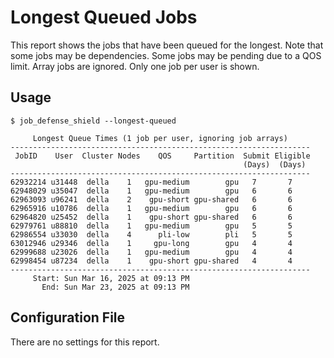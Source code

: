 # Longest Queued Jobs

This report shows the jobs that have been queued for the longest. Note that some jobs may be dependencies. Some jobs may be pending due to a QOS limit. Array jobs are ignored. Only one job per user is shown.

## Usage

```
$ job_defense_shield --longest-queued

     Longest Queue Times (1 job per user, ignoring job arrays)     
-------------------------------------------------------------------
 JobID    User  Cluster Nodes    QOS     Partition  Submit Eligible
                                                    (Days)  (Days) 
-------------------------------------------------------------------
62932214 u31448  della    1   gpu-medium        gpu   7       7    
62948029 u35047  della    1   gpu-medium        gpu   6       6    
62963093 u96241  della    2    gpu-short gpu-shared   6       6    
62965916 u10786  della    1   gpu-medium        gpu   6       6    
62964820 u25452  della    1    gpu-short gpu-shared   6       6    
62979761 u88810  della    1   gpu-medium        gpu   5       5    
62986554 u33030  della    4      pli-low        pli   5       5    
63012946 u29346  della    1     gpu-long        gpu   4       4    
62999688 u23026  della    1   gpu-medium        gpu   4       4    
62998454 u87234  della    1    gpu-short gpu-shared   4       4    
-------------------------------------------------------------------
     Start: Sun Mar 16, 2025 at 09:13 PM
       End: Sun Mar 23, 2025 at 09:13 PM
```

## Configuration File

There are no settings for this report.
